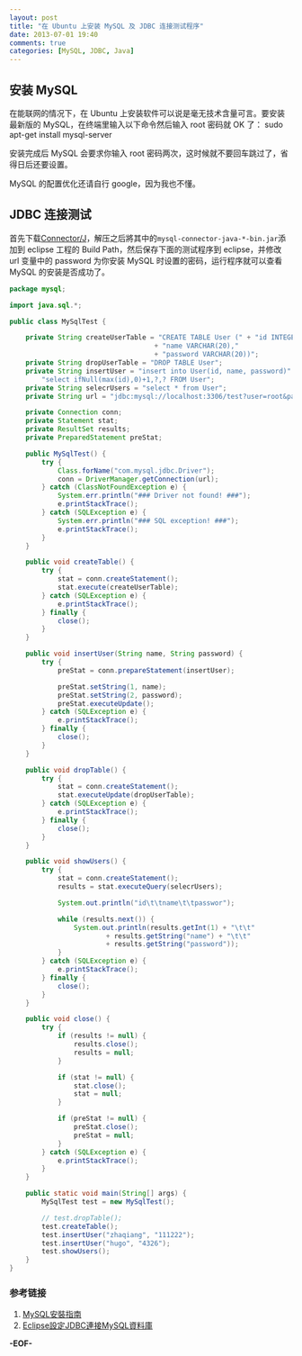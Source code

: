 ```yaml
---
layout: post
title: "在 Ubuntu 上安装 MySQL 及 JDBC 连接测试程序"
date: 2013-07-01 19:40
comments: true
categories: [MySQL, JDBC, Java]
---
```


## 安装 MySQL
在能联网的情况下，在 Ubuntu 上安装软件可以说是毫无技术含量可言。要安装最新版的 MySQL，在终端里输入以下命令然后输入 root 密码就 OK 了：
    sudo apt-get install mysql-server

安装完成后 MySQL 会要求你输入 root 密码两次，这时候就不要回车跳过了，省得日后还要设置。

MySQL 的配置优化还请自行 google，因为我也不懂。

## JDBC 连接测试
首先下载[Connector/J](http://dev.mysql.com/downloads/connector/j/)，解压之后將其中的`mysql-connector-java-*-bin.jar`添加到 eclipse 工程的 Build Path，然后保存下面的测试程序到 eclipse，并修改 url 变量中的 password 为你安装 MySQL 时设置的密码，运行程序就可以查看 MySQL 的安装是否成功了。

<!-- more -->

```java
package mysql;

import java.sql.*;

public class MySqlTest {

    private String createUserTable = "CREATE TABLE User (" + "id INTEGER, "
                                    + "name VARCHAR(20),"
                                    + "password VARCHAR(20))";
    private String dropUserTable = "DROP TABLE User";
    private String insertUser = "insert into User(id, name, password)" +
        "select ifNull(max(id),0)+1,?,? FROM User";
    private String selecrUsers = "select * from User";
    private String url = "jdbc:mysql://localhost:3306/test?user=root&password=123456";

    private Connection conn;
    private Statement stat;
    private ResultSet results;
    private PreparedStatement preStat;

    public MySqlTest() {
        try {
            Class.forName("com.mysql.jdbc.Driver");
            conn = DriverManager.getConnection(url);
        } catch (ClassNotFoundException e) {
            System.err.println("### Driver not found! ###");
            e.printStackTrace();
        } catch (SQLException e) {
            System.err.println("### SQL exception! ###");
            e.printStackTrace();
        }
    }

    public void createTable() {
        try {
            stat = conn.createStatement();
            stat.execute(createUserTable);
        } catch (SQLException e) {
            e.printStackTrace();
        } finally {
            close();
        }
    }

    public void insertUser(String name, String password) {
        try {
            preStat = conn.prepareStatement(insertUser);

            preStat.setString(1, name);
            preStat.setString(2, password);
            preStat.executeUpdate();
        } catch (SQLException e) {
            e.printStackTrace();
        } finally {
            close();
        }
    }

    public void dropTable() {
        try {
            stat = conn.createStatement();
            stat.executeUpdate(dropUserTable);
        } catch (SQLException e) {
            e.printStackTrace();
        } finally {
            close();
        }
    }

    public void showUsers() {
        try {
            stat = conn.createStatement();
            results = stat.executeQuery(selecrUsers);

            System.out.println("id\t\tname\t\tpasswor");

            while (results.next()) {
                System.out.println(results.getInt(1) + "\t\t"
                        + results.getString("name") + "\t\t"
                        + results.getString("password"));
            }
        } catch (SQLException e) {
            e.printStackTrace();
        } finally {
            close();
        }
    }

    public void close() {
        try {
            if (results != null) {
                results.close();
                results = null;
            }

            if (stat != null) {
                stat.close();
                stat = null;
            }

            if (preStat != null) {
                preStat.close();
                preStat = null;
            }
        } catch (SQLException e) {
            e.printStackTrace();
        }
    }

    public static void main(String[] args) {
        MySqlTest test = new MySqlTest();

        // test.dropTable();
        test.createTable();
        test.insertUser("zhaqiang", "111222");
        test.insertUser("hugo", "4326");
        test.showUsers();
    }
}
```

### 参考链接
 1. [MySQL安裝指南](http://wiki.ubuntu.org.cn/index.php?title=MySQL%E5%AE%89%E8%A3%85%E6%8C%87%E5%8D%97&variant=zh-hant)
 2. [Eclipse設定JDBC連接MySQL資料庫](http://blog.yslifes.com/archives/918)

 **-EOF-**
